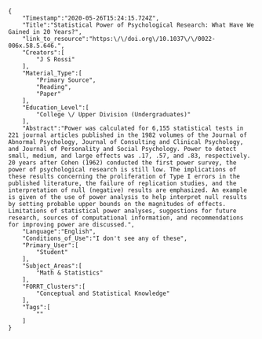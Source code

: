 
    {
        "Timestamp":"2020-05-26T15:24:15.724Z",
        "Title":"Statistical Power of Psychological Research: What Have We Gained in 20 Years?",
        "link_to_resource":"https:\/\/doi.org\/10.1037\/\/0022-006x.58.5.646.",
        "Creators":[
            "J S Rossi"
        ],
        "Material_Type":[
            "Primary Source",
            "Reading",
            "Paper"
        ],
        "Education_Level":[
            "College \/ Upper Division (Undergraduates)"
        ],
        "Abstract":"Power was calculated for 6,155 statistical tests in 221 journal articles published in the 1982 volumes of the Journal of Abnormal Psychology, Journal of Consulting and Clinical Psychology, and Journal of Personality and Social Psychology. Power to detect small, medium, and large effects was .17, .57, and .83, respectively. 20 years after Cohen (1962) conducted the first power survey, the power of psychological research is still low. The implications of these results concerning the proliferation of Type I errors in the published literature, the failure of replication studies, and the interpretation of null (negative) results are emphasized. An example is given of the use of power analysis to help interpret null results by setting probable upper bounds on the magnitudes of effects. Limitations of statistical power analyses, suggestions for future research, sources of computational information, and recommendations for improving power are discussed.",
        "Language":"English",
        "Conditions_of_Use":"I don't see any of these",
        "Primary_User":[
            "Student"
        ],
        "Subject_Areas":[
            "Math & Statistics"
        ],
        "FORRT_Clusters":[
            "Conceptual and Statistical Knowledge"
        ],
        "Tags":[
            ""
        ]
    }
